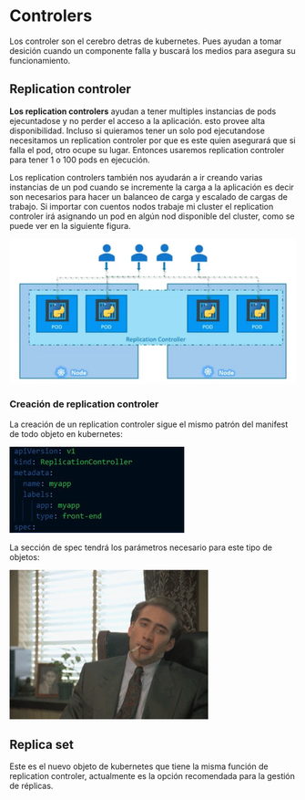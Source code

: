 # Controlers

Los controler son el cerebro detras de kubernetes. Pues ayudan a tomar desición cuando un componente falla y buscará los medios para asegura su funcionamiento.

## Replication controler

**Los replication controlers** ayudan a tener multiples instancias de pods ejecuntadose y no perder el acceso a la aplicación. esto provee alta disponibilidad.
Incluso si quieramos tener un solo pod ejecutandose necesitamos un replication controler por que es este quien asegurará que si falla el pod, otro ocupe su lugar. Entonces usaremos replication controler para tener 1 o 100 pods en ejecución.

Los replication controlers también nos ayudarán a ir creando varias instancias de un pod cuando se incremente la carga a la aplicación es decir son necesarios para hacer un balanceo de carga y escalado de cargas de trabajo. Si importar con cuentos nodos trabaje mi cluster el replication controler irá asignando un pod en algún nod disponible del cluster, como se puede ver en la siguiente figura.

![load balancing and scaling](../img/loadb.jpg)

### Creación de replication controler

La creación de un replication controler sigue el mismo patrón del manifest de todo objeto en kubernetes:

![Replication controler secciones](../img/rc-seccion.jpg)

La sección de spec tendrá los parámetros necesario para este tipo de objetos:

![Replication controler secciones](../img/prueba.gif)

## Replica set

Este es el nuevo objeto de kubernetes que tiene la misma función de replication controler, actualmente es la opción recomendada para la gestión de réplicas.